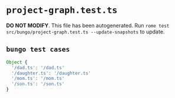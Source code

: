 # `project-graph.test.ts`

**DO NOT MODIFY**. This file has been autogenerated. Run `rome test src/bungo/project-graph.test.ts --update-snapshots` to update.

## `bungo test cases`

```javascript
Object {
  '/dad.ts': '/dad.ts'
  '/daughter.ts': '/daughter.ts'
  '/mom.ts': '/mom.ts'
  '/son.ts': '/son.ts'
}
```
